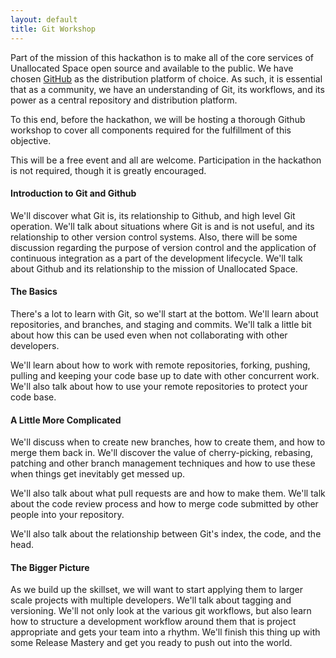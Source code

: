 ```yaml
---
layout: default
title: Git Workshop
---
```


Part of the mission of this hackathon is to make all of the core services of Unallocated Space
open source and available to the public. We have chosen [GitHub](https://github.com) as the
distribution platform of choice. As such, it is essential that as a community, we have an
understanding of Git, its workflows, and its power as a central repository and distribution
platform.

To this end, before the hackathon, we will be hosting a thorough Github workshop to cover
all components required for the fulfillment of this objective.

This will be a free event and all are welcome. Participation in the hackathon is not required,
though it is greatly encouraged.

#### Introduction to Git and Github
We'll discover what Git is, its relationship to Github, and high level Git operation. We'll
talk about situations where Git is and is not useful, and its relationship to other version
control systems. Also, there will be some discussion regarding the purpose of version control
and the application of continuous integration as a part of the development lifecycle.  We'll
talk about Github and its relationship to the mission of Unallocated Space.

#### The Basics
There's a lot to learn with Git, so we'll start at the bottom. We'll learn about repositories,
and branches, and staging and commits. We'll talk a little bit about how this can be used even
when not collaborating with other developers.

We'll learn about how to work with remote repositories, forking, pushing, pulling and keeping your
code base up to date with other concurrent work. We'll also talk about how to use your remote
repositories to protect your code base.

#### A Little More Complicated
We'll discuss when to create new branches, how to create them, and how to merge them back in. We'll
discover the value of cherry-picking, rebasing, patching and other branch management techniques
and how to use these when things get inevitably get messed up.

We'll also talk about what pull requests are and how to make them. We'll talk about the code review
process and how to merge code submitted by other people into your repository.

We'll also talk about the relationship between Git's index, the code, and the head.

#### The Bigger Picture
As we build up the skillset, we will want to start applying them to larger scale projects with
multiple developers. We'll talk about tagging and versioning. We'll not only look at the various
git workflows, but also learn how to structure a development workflow around them that is project
appropriate and gets your team into a rhythm. We'll finish this thing up with some Release Mastery
and get you ready to push out into the world.